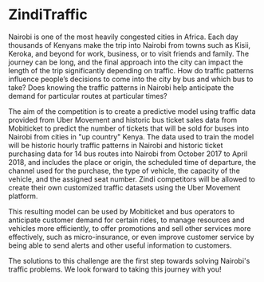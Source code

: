 # ZindiTraffic

Nairobi is one of the most heavily congested cities in Africa. Each day thousands of Kenyans make the trip into Nairobi from towns such as Kisii, Keroka, and beyond for work, business, or to visit friends and family. The journey can be long, and the final approach into the city can impact the length of the trip significantly depending on traffic. How do traffic patterns influence people’s decisions to come into the city by bus and which bus to take? Does knowing the traffic patterns in Nairobi help anticipate the demand for particular routes at particular times?


The aim of the competition is to create a predictive model using traffic data provided from Uber Movement and historic bus ticket sales data from Mobiticket to predict the number of tickets that will be sold for buses into Nairobi from cities in "up country" Kenya.
The data used to train the model will be historic hourly traffic patterns in Nairobi and historic ticket purchasing data for 14 bus routes into Nairobi from October 2017 to April 2018, and includes the place or origin, the scheduled time of departure, the channel used for the purchase, the type of vehicle, the capacity of the vehicle, and the assigned seat number. Zindi competitors will be allowed to create their own customized traffic datasets using the Uber Movement platform.


This resulting model can be used by Mobiticket and bus operators to anticipate customer demand for certain rides, to manage resources and vehicles more efficiently, to offer promotions and sell other services more effectively, such as micro-insurance, or even improve customer service by being able to send alerts and other useful information to customers.


The solutions to this challenge are the first step towards solving Nairobi's traffic problems. We look forward to taking this journey with you!
